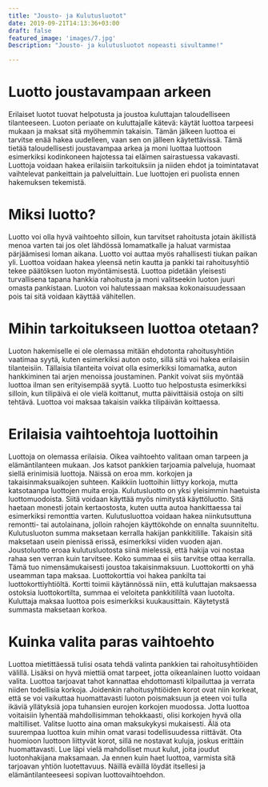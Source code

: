 ```yaml
---
title: "Jousto- ja Kulutusluotot"
date: 2019-09-21T14:13:36+03:00
draft: false
featured_image: 'images/7.jpg'
Description: "Jousto- ja kulutusluotot nopeasti sivultamme!"

---
```



#	Luotto joustavampaan arkeen
Erilaiset luotot tuovat helpotusta ja joustoa kuluttajan taloudelliseen tilanteeseen. Luoton periaate on kuluttajalle kätevä: käytät luottoa tarpeesi mukaan ja maksat sitä myöhemmin takaisin. Tämän jälkeen luottoa ei tarvitse enää hakea uudelleen, vaan sen on jälleen käytettävissä. Tämä tietää taloudellisesti joustavampaa arkea ja moni luottaa luottoon esimerkiksi kodinkoneen hajotessa tai eläimen sairastuessa vakavasti. Luottoja voidaan hakea erilaisiin tarkoituksiin ja niiden ehdot ja toimintatavat vaihtelevat pankeittain ja palveluittain. Lue luottojen eri puolista ennen hakemuksen tekemistä.
#	Miksi luotto?
Luotto voi olla hyvä vaihtoehto silloin, kun tarvitset rahoitusta jotain äkillistä menoa varten tai jos olet lähdössä lomamatkalle ja haluat varmistaa pärjäämisesi loman aikana. Luotto voi auttaa myös rahallisesti tiukan paikan yli. Luottoa voidaan hakea yleensä netin kautta ja pankki tai rahoitusyhtiö tekee päätöksen luoton myöntämisestä. Luottoa pidetään yleisesti turvallisena tapana hankkia rahoitusta ja moni valitseekin luoton juuri omasta pankistaan. Luoton voi halutessaan maksaa kokonaisuudessaan pois tai sitä voidaan käyttää vähitellen.
#	Mihin tarkoitukseen luottoa otetaan?
Luoton hakemiselle ei ole olemassa mitään ehdotonta rahoitusyhtiön vaatimaa syytä, kuten esimerkiksi auton osto, sillä sitä voi hakea erilaisiin tilanteisiin. Tällaisia tilanteita voivat olla esimerkiksi lomamatka, auton hankkiminen tai arjen menoissa joustaminen. Pankit voivat siis myöntää luottoa ilman sen erityisempää syytä. Luotto tuo helpostusta esimerkiksi silloin, kun tilipäivä ei ole vielä koittanut, mutta päivittäisiä ostoja on silti tehtävä. Luottoa voi maksaa takaisin vaikka tilipäivän koittaessa.
#	Erilaisia vaihtoehtoja luottoihin
Luottoja on olemassa erilaisia. Oikea vaihtoehto valitaan oman tarpeen ja elämäntilanteen mukaan. Jos katsot pankkien tarjoamia palveluja, huomaat siellä erinimisiä luottoja. Näissä on eroa mm. korkojen ja takaisinmaksuaikojen suhteen. Kaikkiin luottoihin liittyy korkoja, mutta katsotaanpa luottojen muita eroja.
Kulutusluotto on yksi yleisimmin haetuista luottomuodoista. Siitä voidaan käyttää myös nimitystä käyttöluotto. Sitä haetaan monesti jotain kertaostosta, kuten uutta autoa hankittaessa tai esimerkiksi remonttia varten. Kulutusluottoa voidaan hakea niinkutsuttuna remontti- tai autolainana, jolloin rahojen käyttökohde on ennalta suunniteltu. Kulutusluoton summa maksetaan kerralla hakijan pankkitilille. Takaisin sitä maksetaan usein pienissä erissä, esimerkiksi viiden vuoden ajan.
Joustoluotto eroaa kulutusluotosta siinä mielessä, että hakija voi nostaa rahaa sen verran kuin tarvitsee. Koko summaa ei siis tarvitse ottaa kerralla. Tämä tuo nimensämukaisesti joustoa takaisinmaksuun.
Luottokortti on yhä useamman tapa maksaa. Luottokorttia voi hakea pankilta tai luottokorttiyhtiöltä. Kortti toimii käytännössä niin, että kuluttajan maksaessa ostoksia luottokortilta, summaa ei veloiteta pankkitililtä vaan luotolta. Kuluttaja maksaa luottoa pois esimerkiksi kuukausittain. Käytetystä summasta maksetaan korkoa.
#	Kuinka valita paras vaihtoehto
Luottoa mietittäessä tulisi osata tehdä valinta pankkien tai rahoitusyhtiöiden välillä. Lisäksi on hyvä miettiä omat tarpeet, jotta oikeanlainen luotto voidaan valita. Luottoa tarjoavat tahot kannattaa ehdottomasti kilpailuttaa ja verrata niiden todellisia korkoja. Joidenkin rahoitusyhtiöiden korot ovat niin korkeat, että se voi vaikuttaa huomattavasti luoton poismaksuun ja eteen voi tulla ikäviä yllätyksiä jopa tuhansien eurojen korkojen muodossa. Jotta luottoa voitaisiin lyhentää mahdollisimman tehokkaasti, olisi korkojen hyvä olla maltilliset.
Valitse luotto aina oman maksukykysi mukaisesti. Älä ota suurempaa luottoa kuin mihin omat varasi todellisuudessa riittävät. Ota huomioon luottoon liittyvät korot, sillä ne nostavat kuluja, joskus erittäin huomattavasti. Lue läpi vielä mahdolliset muut kulut, joita joudut luotonhakijana maksamaan. Ja ennen kuin haet luottoa, varmista sitä tarjoavan yhtiön luotettavuus. Näillä eväillä löydät itsellesi ja elämäntilanteeseesi sopivan luottovaihtoehdon.

